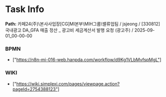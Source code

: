 # Task Info

**Path:** 카페24(주)\본사사업장\[CG]MI본부\MIH그룹\밸류업팀 / jsjeong / [330812] 국내광고 DA_GFA 매출 정산 _ 광고비 세금계산서 발행 요청 (광고주) / 2025-09-01_00-00-00

### BPMN
- ["https://n8n-mi-016-web.hanpda.com/workflow/d9Kg1VLbMvfspMgL"]

### WIKI
- ["https://wiki.simplexi.com/pages/viewpage.action?pageId=2754388123"]

